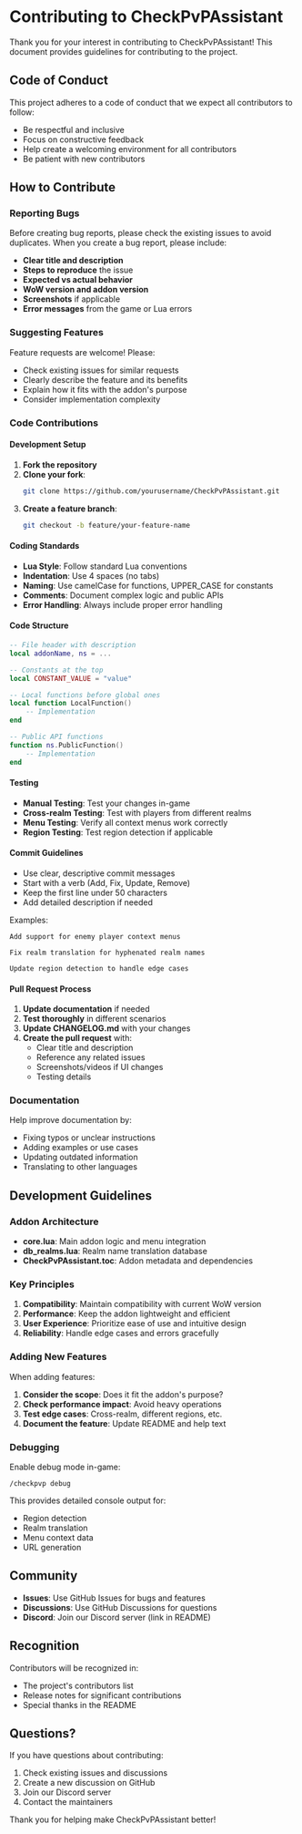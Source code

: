 # Contributing to CheckPvPAssistant

Thank you for your interest in contributing to CheckPvPAssistant! This document provides guidelines for contributing to the project.

## Code of Conduct

This project adheres to a code of conduct that we expect all contributors to follow:

- Be respectful and inclusive
- Focus on constructive feedback
- Help create a welcoming environment for all contributors
- Be patient with new contributors

## How to Contribute

### Reporting Bugs

Before creating bug reports, please check the existing issues to avoid duplicates. When you create a bug report, please include:

- **Clear title and description**
- **Steps to reproduce** the issue
- **Expected vs actual behavior**
- **WoW version and addon version**
- **Screenshots** if applicable
- **Error messages** from the game or Lua errors

### Suggesting Features

Feature requests are welcome! Please:

- Check existing issues for similar requests
- Clearly describe the feature and its benefits
- Explain how it fits with the addon's purpose
- Consider implementation complexity

### Code Contributions

#### Development Setup

1. **Fork the repository**
2. **Clone your fork**:
   ```bash
   git clone https://github.com/yourusername/CheckPvPAssistant.git
   ```
3. **Create a feature branch**:
   ```bash
   git checkout -b feature/your-feature-name
   ```

#### Coding Standards

- **Lua Style**: Follow standard Lua conventions
- **Indentation**: Use 4 spaces (no tabs)
- **Naming**: Use camelCase for functions, UPPER_CASE for constants
- **Comments**: Document complex logic and public APIs
- **Error Handling**: Always include proper error handling

#### Code Structure

```lua
-- File header with description
local addonName, ns = ...

-- Constants at the top
local CONSTANT_VALUE = "value"

-- Local functions before global ones
local function LocalFunction()
    -- Implementation
end

-- Public API functions
function ns.PublicFunction()
    -- Implementation
end
```

#### Testing

- **Manual Testing**: Test your changes in-game
- **Cross-realm Testing**: Test with players from different realms
- **Menu Testing**: Verify all context menus work correctly
- **Region Testing**: Test region detection if applicable

#### Commit Guidelines

- Use clear, descriptive commit messages
- Start with a verb (Add, Fix, Update, Remove)
- Keep the first line under 50 characters
- Add detailed description if needed

Examples:
```
Add support for enemy player context menus

Fix realm translation for hyphenated realm names

Update region detection to handle edge cases
```

#### Pull Request Process

1. **Update documentation** if needed
2. **Test thoroughly** in different scenarios
3. **Update CHANGELOG.md** with your changes
4. **Create the pull request** with:
   - Clear title and description
   - Reference any related issues
   - Screenshots/videos if UI changes
   - Testing details

### Documentation

Help improve documentation by:

- Fixing typos or unclear instructions
- Adding examples or use cases
- Updating outdated information
- Translating to other languages

## Development Guidelines

### Addon Architecture

- **core.lua**: Main addon logic and menu integration
- **db_realms.lua**: Realm name translation database
- **CheckPvPAssistant.toc**: Addon metadata and dependencies

### Key Principles

1. **Compatibility**: Maintain compatibility with current WoW version
2. **Performance**: Keep the addon lightweight and efficient
3. **User Experience**: Prioritize ease of use and intuitive design
4. **Reliability**: Handle edge cases and errors gracefully

### Adding New Features

When adding features:

1. **Consider the scope**: Does it fit the addon's purpose?
2. **Check performance impact**: Avoid heavy operations
3. **Test edge cases**: Cross-realm, different regions, etc.
4. **Document the feature**: Update README and help text

### Debugging

Enable debug mode in-game:
```
/checkpvp debug
```

This provides detailed console output for:
- Region detection
- Realm translation
- Menu context data
- URL generation

## Community

- **Issues**: Use GitHub Issues for bugs and features
- **Discussions**: Use GitHub Discussions for questions
- **Discord**: Join our Discord server (link in README)

## Recognition

Contributors will be recognized in:
- The project's contributors list
- Release notes for significant contributions
- Special thanks in the README

## Questions?

If you have questions about contributing:

1. Check existing issues and discussions
2. Create a new discussion on GitHub
3. Join our Discord server
4. Contact the maintainers

Thank you for helping make CheckPvPAssistant better! 